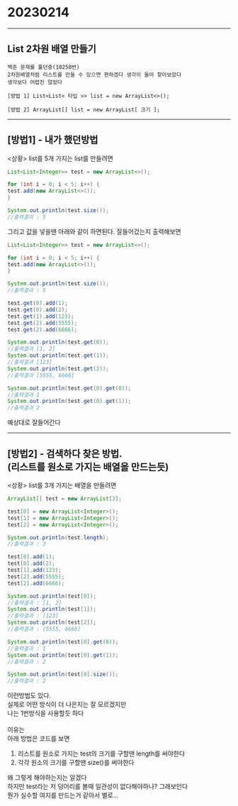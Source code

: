 # 20230214
***
## List 2차원 배열 만들기
```
백준 문제를 풀던중(10250번) 
2차원배열처럼 리스트를 만들 수 있으면 편하겠다 생각이 들어 찾아보았다
생각보다 어렵진 않았다

[방법 1] List<List< 타입 >> list = new ArrayList<>();

[방법 2] ArrayList[] list = new ArrayList[ 크기 ];
```


---
## [방법1]  - 내가 했던방법
<상황> list를 5개 가지는 list를 만들려면
```java
List<List<Integer>> test = new ArrayList<>();

for (int i = 0; i < 5; i++) {
test.add(new ArrayList<>());
}

System.out.println(test.size());
//출력결과 : 5
```
그리고 값을 넣을땐 아래와 같이 하면된다. 잘들어갔는지 출력해보면
```java
List<List<Integer>> test = new ArrayList<>();

for (int i = 0; i < 5; i++) {
test.add(new ArrayList<>());
}

System.out.println(test.size());
//출력결과 : 5

test.get(0).add(1);
test.get(0).add(2);
test.get(1).add(123);
test.get(2).add(5555);
test.get(2).add(6666);

System.out.println(test.get(0));
//출력결과 [1, 2]
System.out.println(test.get(1));
//출력결과 [123]
System.out.println(test.get(2));
//출력결과 [5555, 6666]

System.out.println(test.get(0).get(0));
//출력결과 1
System.out.println(test.get(0).get(1));
//출력결과 2
```

예상대로 잘들어간다<br>

---
## [방법2]  - 검색하다 찾은 방법. <br> (리스트를 원소로 가지는 배열을 만드는듯)
<상황> list를 3개 가지는 배열을 만들려면
```java
ArrayList[] test = new ArrayList[3];

test[0] = new ArrayList<Integer>();
test[1] = new ArrayList<Integer>();
test[2] = new ArrayList<Integer>();

System.out.println(test.length);
//출력결과 : 3

test[0].add(1);
test[0].add(2);
test[1].add(123);
test[2].add(5555);
test[2].add(6666);

System.out.println(test[0]);
//출력결과 : [1, 2]
System.out.println(test[1]);
//출력결과 : [123]
System.out.println(test[2]);
//출력결과 : [5555, 6666]

System.out.println(test[0].get(0));
//출력결과 : 1
System.out.println(test[0].get(1));
//출력결과 : 2

System.out.println(test[0].size());
//출력결과 : 2
```
이런방법도 있다. <br>
실제로 어떤 방식이 더 나은지는 잘 모르겠지만 <br>
나는 1번방식을 사용할듯 하다 <br>
<br>
이유는 <br>
아래 방법은 코드를 보면 <br>
1. 리스트를 원소로 가지는 test의 크기를 구할땐 length를 써야한다 
2. 각각 원소의 크기를 구할땐 size()를 써야한다

왜 그렇게 해야하는지는 알겠다 <br>
하지만 test라는 저 덩어리를 볼때 일관성이 없다해야하나? 그래보인다 <br>
뭔가 실수할 여지를 만드는거 같아서 별로...<br>


